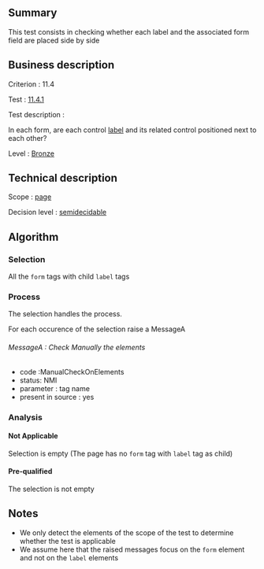 ## Summary

This test consists in checking whether each label and the associated
form field are placed side by side

## Business description

Criterion : 11.4

Test : [11.4.1](http://www.accessiweb.org/index.php/accessiweb-22-english-version.html#test-11-4-1)

Test description :

In each form, are each control
[label](http://www.accessiweb.org/index.php/glossary-76.html#mEtiquette)
and its related control positioned next to each other?

Level : [Bronze](/en/category/rules-design/accessiweb-11/level/bronze)

## Technical description

Scope : [page](/en/category/rules-design/accessiweb-11/scope/page)

Decision level :
[semidecidable](/en/category/rules-design/accessiweb-11/decision-level/semidecidable)

## Algorithm

### Selection

All the `form` tags with child `label` tags

### Process

The selection handles the process.

For each occurence of the selection raise a MessageA

###### MessageA : Check Manually the elements

-   code :ManualCheckOnElements
-   status: NMI
-   parameter : tag name
-   present in source : yes

### Analysis

#### Not Applicable

Selection is empty (The page has no `form` tag with `label` tag as
child)

#### Pre-qualified

The selection is not empty

## Notes

-   We only detect the elements of the scope of the test to determine
    whether the test is applicable
-   We assume here that the raised messages focus on the `form` element
    and not on the `label` elements

